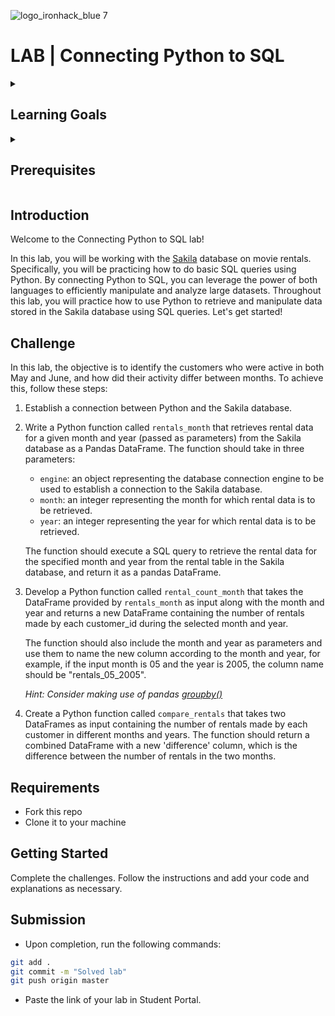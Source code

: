 ![logo_ironhack_blue 7](https://user-images.githubusercontent.com/23629340/40541063-a07a0a8a-601a-11e8-91b5-2f13e4e6b441.png)

# LAB | Connecting Python to SQL

<details>
  <summary>
   <h2>Learning Goals</h2>
  </summary>

  This lab allows you to practice and apply the concepts and techniques taught in class. 

  Upon completion of this lab, you will be able to:
  
- Write a Python script to connect to a relational database using the appropriate Python library and query it using SQL commands.

  <br>
  <hr> 

</details>

<details>
  <summary>
   <h2>Prerequisites</h2>
  </summary>

Before this starting this lab, you should have learnt about:

- Basic SQL queries
- Python and Pandas 
- Data Wrangling, which involves tasks such as grouping, aggregating, dealing with indexes, renaming columns, merging data and performing calculations.
 
  <br>
  <hr> 

</details>


## Introduction

Welcome to the Connecting Python to SQL lab!

In this lab, you will be working with the [Sakila](https://dev.mysql.com/doc/sakila/en/) database on movie rentals. Specifically, you will be practicing how to do basic SQL queries using Python. By connecting Python to SQL, you can leverage the power of both languages to efficiently manipulate and analyze large datasets. Throughout this lab, you will practice how to use Python to retrieve and manipulate data stored in the Sakila database using SQL queries. Let's get started!

## Challenge

In this lab, the objective is to identify the customers who were active in both May and June, and how did their activity differ between months. To achieve this, follow these steps:

1. Establish a connection between Python and the Sakila database.

2. Write a Python function called `rentals_month` that retrieves rental data for a given month and year (passed as parameters) from the Sakila database as a Pandas DataFrame. The function should take in three parameters:

	- `engine`: an object representing the database connection engine to be used to establish a connection to the Sakila database.
	- `month`: an integer representing the month for which rental data is to be retrieved.
	- `year`: an integer representing the year for which rental data is to be retrieved.

	The function should execute a SQL query to retrieve the rental data for the specified month and year from the rental table in the Sakila database, and return it as a pandas DataFrame.

3. Develop a Python function called `rental_count_month` that takes the DataFrame provided by `rentals_month` as input along with the month and year and returns a new DataFrame containing the number of rentals made by each customer_id during the selected month and year. 

	The function should also include the month and year as parameters and use them to name the new column according to the month and year, for example, if the input month is 05 and the year is 2005, the column name should be "rentals_05_2005".


	*Hint: Consider making use of pandas [groupby()](https://pandas.pydata.org/docs/reference/api/pandas.DataFrame.groupby.html)*

4. Create a Python function called `compare_rentals` that takes two DataFrames as input containing the number of rentals made by each customer in different months and years. 
The function should return a combined DataFrame with a new 'difference' column, which is the difference between the number of rentals in the two months.

## Requirements

- Fork this repo
- Clone it to your machine



## Getting Started

Complete the challenges. Follow the instructions and add your code and explanations as necessary.

## Submission

- Upon completion, run the following commands:

```bash
git add .
git commit -m "Solved lab"
git push origin master
```

- Paste the link of your lab in Student Portal.






